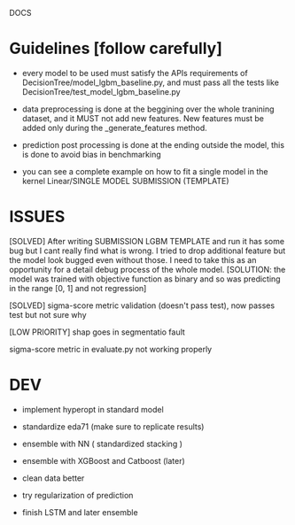 DOCS

Guidelines [follow carefully]
==========

 - every model to be used must satisfy the APIs requirements of DecisionTree/model_lgbm_baseline.py, and must pass all the tests like DecisionTree/test_model_lgbm_baseline.py

- data preprocessing is done at the beggining over the whole tranining dataset, and it MUST not add new features. New features must be added only during the _generate_features method.

- prediction post processing is done at the ending outside the model, this is done to avoid bias in benchmarking

- you can see a complete example on how to fit a single model in the kernel Linear/SINGLE MODEL SUBMISSION (TEMPLATE)

ISSUES
======

[SOLVED] After writing SUBMISSION LGBM TEMPLATE and run it has some bug but I cant really find what is wrong. I tried to drop additional feature but the model look bugged even without those. I need to take this as an opportunity for a detail debug process of the whole model. [SOLUTION: the model was trained with objective function as binary and so was predicting in the range [0, 1] and not regression]

[SOLVED] sigma-score metric validation (doesn't pass test), now passes test but not sure why

[LOW PRIORITY] shap goes in segmentatio fault 

sigma-score metric in evaluate.py not working properly

DEV
===

- implement hyperopt in standard model

- standardize eda71 (make sure to replicate results)

- ensemble with NN ( standardized stacking )

- ensemble with XGBoost and Catboost (later)

- clean data better

- try regularization of prediction

- finish LSTM and later ensemble
